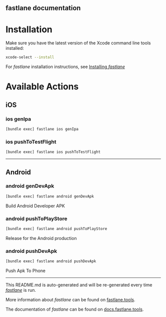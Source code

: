 fastlane documentation
----

# Installation

Make sure you have the latest version of the Xcode command line tools installed:

```sh
xcode-select --install
```

For _fastlane_ installation instructions, see [Installing _fastlane_](https://docs.fastlane.tools/#installing-fastlane)

# Available Actions

## iOS

### ios genIpa

```sh
[bundle exec] fastlane ios genIpa
```



### ios pushToTestFlight

```sh
[bundle exec] fastlane ios pushToTestFlight
```



----


## Android

### android genDevApk

```sh
[bundle exec] fastlane android genDevApk
```

Build Android Developer APK

### android pushToPlayStore

```sh
[bundle exec] fastlane android pushToPlayStore
```

Release for the Android production

### android pushDevApk

```sh
[bundle exec] fastlane android pushDevApk
```

Push Apk To Phone

----

This README.md is auto-generated and will be re-generated every time [_fastlane_](https://fastlane.tools) is run.

More information about _fastlane_ can be found on [fastlane.tools](https://fastlane.tools).

The documentation of _fastlane_ can be found on [docs.fastlane.tools](https://docs.fastlane.tools).

